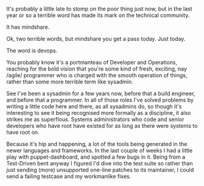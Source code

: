 
It's probably a little late to stomp on the poor thing just now, but in the
last year or so a terrible word has made its mark on the technical community.

It has mindshare.

Ok, two terrible words, but mindshare you get a pass today.  Just today.

The word is devops.

You probably know it's a portmanteau of Developer and Operations, reaching
for the bold vision that you're some kind of fresh, exciting, nay /agile/
programmer who is charged with the smooth operation of things, rather than
some more terrible term like sysadmin.

See I've been a sysadmin for a few years now, before that a build engineer, and before that a programmer.  In all of those roles I've solved problems by writing a little code here and there, as all sysadmins do, so though it's interesting to see it being recognised more formally as a discipline, it also strikes me as superflous.  Systems administrators who code and  senior developers who have root have existed for as long as there were systems to have root on.

Because it's hip and happening, a lot of the tools being generated in the
newer languages and frameworks.  In the last couple of weeks I had a little
play with puppet-dashboard, and spotted a few bugs in it.  Being from a Test-Driven bent anyway I figured I'd dive into the test suite so rather than just sending (more) unsupported one-line patches to its maintainer, I could send a failing testcase and my workmanlike fixes.
